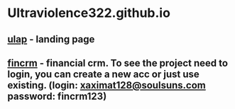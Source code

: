 # Ultraviolence322.github.io

## [ulap](https://ultraviolence322.github.io/Ulap/) - landing page
## [fincrm](https://worthy-loudspeakers.000webhostapp.com/) - financial crm. To see the project need to login, you can create a new acc or just use existing. (login: xaximat128@soulsuns.com password: fincrm123)

